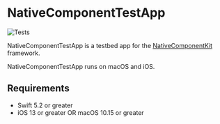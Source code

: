 # NativeComponentTestApp
![Tests](https://github.com/andyfinnell/NativeComponentTestApp/workflows/Tests/badge.svg) 

NativeComponentTestApp is a testbed app for the [NativeComponentKit](https://github.com/andyfinnell/NativeComponentKit) framework. 

NativeComponentTestApp runs on macOS and iOS.

## Requirements

- Swift 5.2 or greater
- iOS 13 or greater OR macOS 10.15 or greater


